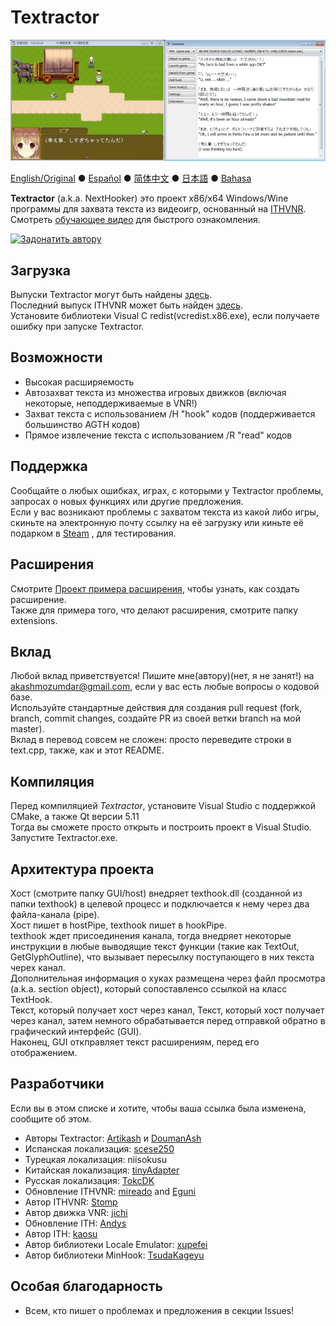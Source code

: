 # Textractor

![Как это выглядит](screenshot.png)

[English/Original](https://github.com/Artikash/Textractor/blob/master/README.md) ● [Español](https://github.com/Artikash/Textractor/blob/master/README_ES.md) ● [简体中文](https://github.com/Artikash/Textractor/blob/master/README_SC.md) ● 
[日本語](https://github.com/Artikash/Textractor/blob/master/README_JP.md)
● 
[Bahasa](https://github.com/Artikash/Textractor/blob/master/README_ID.md)

**Textractor** (a.k.a. NextHooker) это проект x86/x64 Windows/Wine программы для захвата текста из видеоигр, основанный на [ITHVNR](http://www.hongfire.com/forum/showthread.php/438331-ITHVNR-ITH-with-the-VNR-engine).<br>
Смотреть [обучающее видео](https://tinyurl.com/textractor-tutorial) для быстрого ознакомления.

[![Задонатить автору](https://www.paypalobjects.com/en_US/i/btn/btn_donate_SM.gif)](https://www.paypal.com/cgi-bin/webscr?cmd=_donations&business=akashmozumdar%40gmail.com&item_name=Textractor%20development&currency_code=USD)

## Загрузка

Выпуски Textractor могут быть найдены [здесь](https://github.com/Artikash/Textractor/releases).<br>
Последний выпуск ITHVNR может быть найден [здесь](https://drive.google.com/open?id=13aHF4uIXWn-3YML_k2YCDWhtGgn5-tnO).<br>
Установите библиотеки Visual C redist(vcredist.x86.exe), если получаете ошибку при запуске Textractor.

## Возможности

- Высокая расширяемость
- Автозахват текста из множества игровых движков (включая некоторые, неподдерживаемые в VNR!)
- Захват текста с использованием /H "hook" кодов (поддерживается большинство AGTH кодов)
- Прямое извлечение текста с использованием /R "read" кодов

## Поддержка

Сообщайте о любых ошибках, играх, с которыми у Textractor проблемы, запросах о новых функциях или другие предложения.<br>
Если у вас возникают проблемы с захватом текста из какой либо игры, скиньте на электронную почту ссылку на её загрузку или киньте её подарком в [Steam](https://steamcommunity.com/profiles/76561198097566313/) , для тестирования.

## Расширения

Смотрите [Проект примера расширения](https://github.com/Artikash/ExampleExtension), чтобы узнать, как создать расширение.<br>
Также для примера того, что делают расширения, смотрите папку extensions. 

## Вклад

Любой вклад приветствуется! Пишите мне(автору)(нет, я не занят!) на akashmozumdar@gmail.com, если у вас есть любые вопросы о кодовой базе.<br>
Используйте стандартные действия для создания pull request (fork, branch, commit changes, создайте PR из своей ветки branch на мой master).<br>
Вклад в перевод совсем не сложен: просто переведите строки в text.cpp, также, как и этот README.

## Компиляция

Перед компиляцией *Textractor*, установите Visual Studio с поддержкой CMake, а также Qt версии 5.11<br>
Тогда вы сможете просто открыть и построить проект в Visual Studio. Запустите Textractor.exe.

## Архитектура проекта

Хост (смотрите папку GUI/host) внедряет texthook.dll (созданной из папки texthook) в целевой процесс и подключается к нему через два файла-канала (pipe).<br>
Хост пишет в hostPipe, texthook пишет в hookPipe.<br>
texthook ждет присоединения канала, тогда внедряет некоторые инструкции в любые выводящие текст функции (такие как TextOut, GetGlyphOutline), что вызывает пересылку поступающего в них текста черех канал.<br>
Дополнительная информация о хуках размещена через файл просмотра (a.k.a. section object), который сопоставленсо ссылкой на класс TextHook.<br>
Текст, который получает хост через канал, Текст, который хост получает через канал, затем немного обрабатывается перед отправкой обратно в графический интерфейс (GUI).<br>
Наконец, GUI откправляет текст расширениям, перед его отображением.

## Разработчики

Если вы в этом списке и хотите, чтобы ваша ссылка была изменена, сообщите об этом.
- Авторы Textractor: [Artikash](https://github.com/Artikash) и [DoumanAsh](https://github.com/DoumanAsh)
- Испанская локализация: [scese250](https://github.com/scese250)
- Турецкая локализация: niisokusu
- Китайская локализация: [tinyAdapter](https://github.com/tinyAdapter)
- Русская локализация: [TokcDK](https://github.com/TokcDK)
- Обновление ITHVNR: [mireado](https://github.com/mireado) and [Eguni](https://github.com/Eguni)
- Автор ITHVNR: [Stomp](http://www.hongfire.com/forum/member/325894-stomp)
- Автор движка VNR: [jichi](https://archive.is/prJwr)
- Обновление ITH: [Andys](https://github.com/AndyScull)
- Автор ITH: [kaosu](http://www.hongfire.com/forum/member/562651-kaosu)
- Автор библиотеки Locale Emulator: [xupefei](https://github.com/xupefei)
- Автор библиотеки MinHook: [TsudaKageyu](https://github.com/TsudaKageyu)

## Особая благодарность

- Всем, кто пишет о проблемах и предложения в секции Issues!
